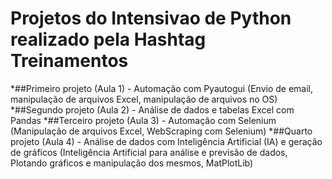 # Projetos do Intensivao de Python realizado pela Hashtag Treinamentos

*##Primeiro projeto (Aula 1) - Automação com Pyautogui (Envio de email, manipulação de arquivos Excel, manipulação de arquivos no OS)
*##Segundo projeto (Aula 2) - Análise de dados e tabelas Excel com Pandas
*##Terceiro projeto (Aula 3) - Automação com Selenium (Manipulação de arquivos Excel, WebScraping com Selenium)
*##Quarto projeto (Aula 4) - Análise de dados com Inteligência Artificial (IA) e geração de gráficos 
(Inteligência Artificial para análise e previsão de dados, Plotando gráficos e manipulação dos mesmos, MatPlotLib)
